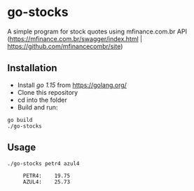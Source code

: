 # go-stocks

A simple program for stock quotes using mfinance.com.br API (https://mfinance.com.br/swagger/index.html | https://github.com/mfinancecombr/site)

## Installation

- Install *go 1.15* from https://golang.org/
- Clone this repository
- cd into the folder
- Build and run:
```
go build
./go-stocks
```

## Usage

```
./go-stocks petr4 azul4

     PETR4:    19.75
     AZUL4:    25.73
```
